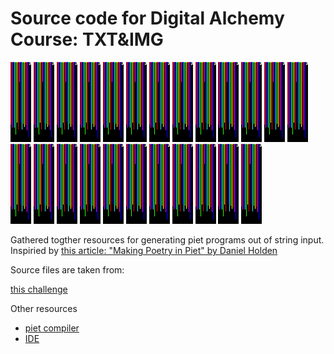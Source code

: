 # Source code for Digital Alchemy Course: TXT&IMG

![](piet.png)
![](piet.png)
![](piet.png)
![](piet.png)
![](piet.png)
![](piet.png)
![](piet.png)
![](piet.png)
![](piet.png)
![](piet.png)
![](piet.png)
![](piet.png)
![](piet.png)
![](piet.png)
![](piet.png)
![](piet.png)
![](piet.png)
![](piet.png)
![](piet.png)
![](piet.png)
![](piet.png)
![](piet.png)
![](piet.png)
![](piet.png)

Gathered togther resources for generating piet programs out of string input. Inspiried  by [this article: "Making Poetry in Piet" by Daniel Holden](http://theorangeduck.com/page/making-poetry-piet)

Source files are taken from: 

[this challenge](https://codegolf.stackexchange.com/questions/48820/string-to-image)



Other resources
- [piet compiler](http://www.bertnase.de/npiet/)
- [IDE](https://gabriellesc.github.io/piet/)
